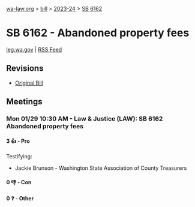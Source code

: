 [wa-law.org](/) > [bill](/bill/) > [2023-24](/bill/2023-24/) > [SB 6162](/bill/2023-24/sb/6162/)

# SB 6162 - Abandoned property fees
[leg.wa.gov](https://app.leg.wa.gov/billsummary?BillNumber=6162&Year=2023&Initiative=false) | [RSS Feed](./rss.xml)

## Revisions
* [Original Bill](1/)

## Meetings
### Mon 01/29 10:30 AM - Law & Justice (LAW): SB 6162 Abandoned property fees
#### 3 👍 - Pro
Testifying:
* Jackie Brunson - Washington State Association of County Treasurers

#### 0 👎 - Con

#### 0 ❓ - Other
